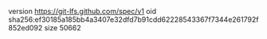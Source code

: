 version https://git-lfs.github.com/spec/v1
oid sha256:ef30185a185bb4a3407e32dfd7b91cdd62228543367f7344e261792f852ed092
size 50662

